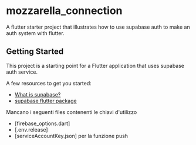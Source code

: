 # mozzarella_connection

A flutter starter project that illustrates how to use supabase auth to make an auth system with flutter.

## Getting Started

This project is a starting point for a Flutter application that uses supabase auth service.

A few resources to get you started:

- [What is supabase? ](https://supabase.com/docs)
- [supabase flutter package](https://pub.dev/packages/supabase_flutter)


Mancano i seguenti files contenenti le chiavi d'utilizzo
- [firebase_options.dart]  
- [.env.release]
- [serviceAccountKey.json] per la funzione push